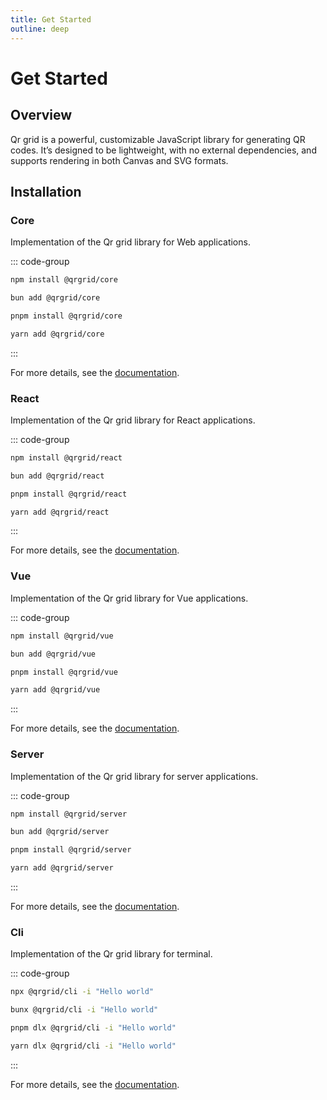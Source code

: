 ```yaml
---
title: Get Started
outline: deep
---
```


# Get Started  

## Overview  

Qr grid is a powerful, customizable JavaScript library for generating QR codes. It’s designed to be lightweight, with no external dependencies, and supports rendering in both Canvas and SVG formats.

## Installation

### Core

Implementation of the Qr grid library for Web applications.

::: code-group

```sh [npm]
npm install @qrgrid/core
```

```sh [bun]
bun add @qrgrid/core
```

```sh [pnpm]
pnpm install @qrgrid/core
```

```sh [yarn]
yarn add @qrgrid/core
```

:::

For more details, see the [documentation](./packages/core).

### React

Implementation of the Qr grid library for React applications.

::: code-group

```sh [npm]
npm install @qrgrid/react
```

```sh [bun]
bun add @qrgrid/react
```

```sh [pnpm]
pnpm install @qrgrid/react
```

```sh [yarn]
yarn add @qrgrid/react
```

:::

For more details, see the [documentation](./packages/react).

### Vue

Implementation of the Qr grid library for Vue applications.

::: code-group

```sh [npm]
npm install @qrgrid/vue
```

```sh [bun]
bun add @qrgrid/vue
```

```sh [pnpm]
pnpm install @qrgrid/vue
```

```sh [yarn]
yarn add @qrgrid/vue
```

:::

For more details, see the [documentation](./packages/vue).

### Server

Implementation of the Qr grid library for server applications.

::: code-group

```sh [npm]
npm install @qrgrid/server
```

```sh [bun]
bun add @qrgrid/server
```

```sh [pnpm]
pnpm install @qrgrid/server
```

```sh [yarn]
yarn add @qrgrid/server
```

:::

For more details, see the [documentation](./packages/server).

### Cli

Implementation of the Qr grid library for terminal.

::: code-group

```sh [npm]
npx @qrgrid/cli -i "Hello world"
```

```sh [bun]
bunx @qrgrid/cli -i "Hello world"
```

```sh [pnpm]
pnpm dlx @qrgrid/cli -i "Hello world"
```

```sh [yarn]
yarn dlx @qrgrid/cli -i "Hello world"
```

:::

For more details, see the [documentation](./packages/cli).

